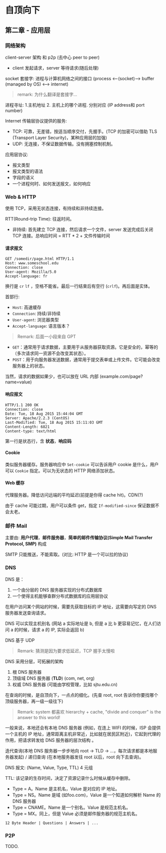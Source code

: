 # 自顶向下

## 第二章 - 应用层

### 网络架构

client-server 架构 和 p2p (去中心 peer to peer)

- client 发起请求，server 等待请求(随后处理)

socket 套接字: 进程与计算机网络之间的接口 (process <--(socket)-->  buffer (managed by OS) <--> internet)

> remark: 为什么翻译是套接字...

进程寻址:  1.主机地址 2. 主机上的哪个进程. 分别对应 (IP address和 port number)

Internet 传输层协议提供的服务:

- TCP: 可靠，无差错，按适当顺序交付，先握手。(TCP 的加密可以借助 TLS (Transport Layer Security)，某种应用层的加强)
- UDP: 无连接，不保证数据传输。没有拥塞控制机制。

应用层协议:

- 报文类型
- 报文类型的语法
- 字段的语义
- 一个进程何时、如何发送报文，如何响应

### Web & HTTP

使用 TCP，采用无状态连接，有持续和非持续连接。

RTT(Round-trip Time): 往返时间。

- 非持续: 首先建立 TCP 连接，然后请求一个文件，server 发送完成后关闭 TCP 连接。总响应时间 = RTT * 2 + 文件传输时间

#### 请求报文

```
GET /somedir/page.html HTTP/1.1
Host: www.someschool.edu
Connection: close
User-agent: Mozilla/5.0
Accept-language: fr

```

换行是 `cr` `lf` ，空格不能省。最后一行结束后有空行 (`crlf`)。再后面是实体。

首部行:

- `Host`: 高速缓存
- `Connection`: 持续/非持续
- `User-agent`: 浏览器类型
- `Accept-language`: 语言版本？

> Remark: 后面一小段来自 GPT

- `GET`：通常用于请求数据，主要用于从服务器获取资源。它是安全的，幂等的（多次请求同一资源不会改变其状态）。
- `POST`：用于向服务器发送数据，通常用于提交表单或上传文件。它可能会改变服务器上的状态。

当然，请求的数据如果少，也可以放在 URL 内部 (example.com/page?name=value)

#### 响应报文

```
HTTP/1.1 200 OK
Connection: close
Date: Tue, 18 Aug 2015 15:44:04 GMT
Server: Apache/2.2.3 (CentOS)
Last-Modified: Tue, 18 Aug 2015 15:11:03 GMT
Content-Length: 6821
Content-type: text/html

```

第一行是状态行，含 **状态**，**响应码**

#### Cookie

类似服务器缓存。服务器响应中 `Set-cookie` 可以告诉用户 cookie 是什么，用户可以 `Cookie` 指定。可以为无状态的 HTTP 网络添加状态。

#### Web 缓存

代理服务器。降低访问远端的平均延迟(前提是你得 cache hit)。CDN(?)

由于 cache 可能过期，用户可以条件 get，指定 `If-modified-since` 保证数据不会太老。

### 邮件 Mail

主要由: **用户代理**，**邮件服务器**，**简单的邮件传输协议(Simple Mail Transfer Protocol, SMP)** 构成

SMTP 只能推送，不能索取。(对比: HTTP 是一个可以拉的协议)

### DNS

DNS 是：

1. 一个由分层的 DNS 服务器实现的分布式数据库
2. 一个使得主机能够查群分布式数据库的应用层协议

在用户访问某个网站的时候，需要先获取目标的 IP 地址，这需要向写定的 DNS 服务器发送查询请求。

DNS 可以实现主机别名 (网站 a 实际地址是 b, 但是 a 比 b 更容易记忆，在人们访问 a 的时候，请求 a 的 IP, 实际会返回 b)

DNS 基于 UDP

> Remark: 猜测是因为要求低延迟，TCP 握手太慢啦

DNS 采用分层，可拓展的架构

1. 根 DNS 服务器
2. 顶级域 DNS 服务器 (**TLD**) (com, net, org)
3. 权威 DNS 服务器 (可能由学校管理，比如 sjtu.edu.cn)

在查询的时候，是自顶向下，一点点的细化。(先查 root, root 告诉你你要找哪个顶级服务器，再一级一级往下)

> Remark: system 都喜欢 hierarchy + cache, "divide and conquer" is the answer to this world!

一般来说，本地还会有本地 DNS 服务器 (例如，在连上 WIFI 的时候，ISP 会提供一个主机的 IP 地址，通常距离主机非常近，比如就在居民区附近)，它起到代理的作用，把请求转发给 DNS 服务器的层次结构 。

迭代查询(本地 DNS 服务器一步步地向 root -> TLD -> ...，每次请求都是本地服务器发起) / 递归查询 (在本地服务器发往 root 以后，root 向下去查询)。

DNS 报文: (Name, Value, Type, TTL) 4 元组

TTL: 该记录的生存时间，决定了资源记录什么时候从缓存中删除。

- Type = A。Name 是主机名，Value 是对应的 IP 地址。
- Type = NS。Name 是域 (如foo.com)，Value 是一个知道如何解析 Name 的 DNS 服务器
- Type = CNAME。Name 是一个别名。Value 是规范主机名。
- Type = MX。同上，但是 Value 必须是邮件服务器的规范主机名。

 ```
 12 Byte Header | Questions | Answers | ...
 ```

### P2P

TODO.

